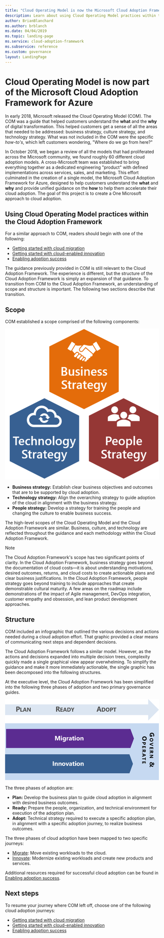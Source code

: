 ```yaml
---
title: "Cloud Operating Model is now the Microsoft Cloud Adoption Framework for Azure"
description: Learn about using Cloud Operating Model practices within the Cloud Adoption Framework.
author: BrianBlanchard
ms.author: brblanch
ms.date: 04/04/2019
ms.topic: landing-page
ms.service: cloud-adoption-framework
ms.subservice: reference
ms.custom: governance
layout: LandingPage
---
```


# Cloud Operating Model is now part of the Microsoft Cloud Adoption Framework for Azure

In early 2018, Microsoft released the Cloud Operating Model (COM). The COM was a guide that helped customers understand the **what** and the **why** of digital transformation. This helped customers get a sense of all the areas that needed to be addressed: business strategy, culture strategy, and technology strategy. What was not included in the COM were the specific _how-to's_, which left customers wondering, "Where do we go from here?"

In October 2018, we began a review of all the models that had proliferated across the Microsoft community, we found roughly 60 different cloud adoption models. A cross-Microsoft team was established to bring everything together as a dedicated engineering "product" with defined implementations across services, sales, and marketing. This effort culminated in the creation of a single model, the Microsoft Cloud Adoption Framework for Azure, designed to help customers understand the **what** and **why** and provide unified guidance on the **how** to help them accelerate their cloud adoption. The goal of this project is to create a One Microsoft approach to cloud adoption.

## Using Cloud Operating Model practices within the Cloud Adoption Framework

For a similar approach to COM, readers should begin with one of the following:

- [Getting started with cloud migration](../getting-started/migrate.md)
- [Getting started with cloud-enabled innovation](../getting-started/innovate.md)
- [Enabling adoption success](../getting-started/enable.md)

The guidance previously provided in COM is still relevant to the Cloud Adoption Framework. The experience is different, but the structure of the Cloud Adoption Framework is simply an expansion of that guidance. To transition from COM to the Cloud Adoption Framework, an understanding of scope and structure is important. The following two sections describe that transition.

## Scope

COM established a scope comprised of the following components:

![Scope of the Cloud Adoption Framework](../_images/caf-scope.png)

- **Business strategy:** Establish clear business objectives and outcomes that are to be supported by cloud adoption.
- **Technology strategy:** Align the overarching strategy to guide adoption of the cloud in alignment with the business strategy.
- **People strategy:** Develop a strategy for training the people and changing the culture to enable business success.

The high-level scopes of the Cloud Operating Model and the Cloud Adoption Framework are similar. Business, culture, and technology are reflected throughout the guidance and each methodology within the Cloud Adoption Framework.

> [!NOTE]
> The Cloud Adoption Framework's scope has two significant points of clarity. In the Cloud Adoption Framework, business strategy goes beyond the documentation of cloud costs&mdash;it is about understanding motivations, desired outcomes, returns, and cloud costs to create actionable plans and clear business justifications. In the Cloud Adoption Framework, people strategy goes beyond training to include approaches that create demonstrable cultural maturity. A few areas on the roadmap include demonstrations of the impact of Agile management, DevOps integration, customer empathy and obsession, and lean product development approaches.

## Structure

COM included an infographic that outlined the various decisions and actions needed during a cloud adoption effort. That graphic provided a clear means of communicating next steps and dependent decisions.

The Cloud Adoption Framework follows a similar model. However, as the actions and decisions expanded into multiple decision trees, complexity quickly made a single graphical view appear overwhelming. To simplify the guidance and make it more immediately actionable, the single graphic has been decomposed into the following structures.

At the executive level, the Cloud Adoption Framework has been simplified into the following three phases of adoption and two primary governance guides.

![Executive level structure of the Cloud Adoption Framework](../_images/caf-structure.png)

The three phases of adoption are:

- **Plan:** Develop the business plan to guide cloud adoption in alignment with desired business outcomes.
- **Ready:** Prepare the people, organization, and technical environment for execution of the adoption plan.
- **Adopt:** Technical strategy required to execute a specific adoption plan, in alignment with a specific adoption journey, to realize business outcomes.

The three phases of cloud adoption have been mapped to two specific journeys:

- [Migrate](../getting-started/migrate.md): Move existing workloads to the cloud.
- [Innovate](../getting-started/innovate.md): Modernize existing workloads and create new products and services.

Additional resources required for successful cloud adoption can be found in [Enabling adoption success](../getting-started/enable.md).

## Next steps

To resume your journey where COM left off, choose one of the following cloud adoption journeys:

- [Getting started with cloud migration](../getting-started/migrate.md)
- [Getting started with cloud-enabled innovation](../getting-started/innovate.md)
- [Enabling adoption success](../getting-started/enable.md)
